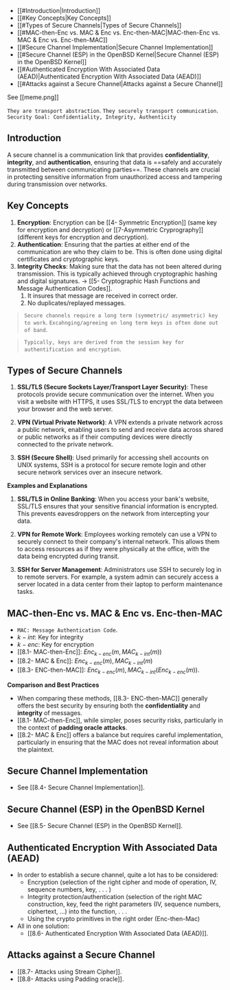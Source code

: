 - [[#Introduction|Introduction]]
- [[#Key Concepts|Key Concepts]]
- [[#Types of Secure Channels|Types of Secure Channels]]
- [[#MAC-then-Enc vs. MAC & Enc vs. Enc-then-MAC|MAC-then-Enc vs. MAC & Enc vs. Enc-then-MAC]]
- [[#Secure Channel Implementation|Secure Channel Implementation]]
- [[#Secure Channel (ESP) in the OpenBSD Kernel|Secure Channel (ESP) in the OpenBSD Kernel]]
- [[#Authenticated Encryption With Associated Data (AEAD)|Authenticated Encryption With Associated Data (AEAD)]]
- [[#Attacks against a Secure Channel|Attacks against a Secure Channel]]

See  [[meme.png]]

`They are transport abstraction`.
`They securely transport communication`.
`Security Goal: Confidentiality, Integrity, Authenticity`
## Introduction

A secure channel is a communication link that provides **confidentiality**, **integrity**, and **authentication**, ensuring that data is ==safely and accurately transmitted between communicating parties==. These channels are crucial in protecting sensitive information from unauthorized access and tampering during transmission over networks.

## Key Concepts

1. **Encryption**: Encryption can be [[4- Symmetric Encryption]] (same key for encryption and decryption) or [[7-Asymmetric Cryprography]] (different keys for encryption and decryption).
2. **Authentication**: Ensuring that the parties at either end of the communication are who they claim to be. This is often done using digital certificates and cryptographic keys.
3. **Integrity Checks**: Making sure that the data has not been altered during transmission. This is typically achieved through cryptographic hashing and digital signatures. 
   $\rightarrow$ [[5- Cryptographic Hash Functions and Message Authentication Codes]].
	1. It insures that message are received in correct order.
	2. No duplicates/replayed messages.

> `Secure channels require a long term (symmetric/ asymmetric) key to work`.
> `Excahnging/agreeing on long term keys is often done out of band`.
> 

> `Typically, keys are derived from the session key for authentification and encryption`.
## Types of Secure Channels

1. **SSL/TLS (Secure Sockets Layer/Transport Layer Security)**: These protocols provide secure communication over the internet. When you visit a website with HTTPS, it uses SSL/TLS to encrypt the data between your browser and the web server.

2. **VPN (Virtual Private Network)**: A VPN extends a private network across a public network, enabling users to send and receive data across shared or public networks as if their computing devices were directly connected to the private network.

3. **SSH (Secure Shell)**: Used primarily for accessing shell accounts on UNIX systems, SSH is a protocol for secure remote login and other secure network services over an insecure network.

**Examples and Explanations**

1. **SSL/TLS in Online Banking**: When you access your bank's website, SSL/TLS ensures that your sensitive financial information is encrypted. This prevents eavesdroppers on the network from intercepting your data.

2. **VPN for Remote Work**: Employees working remotely can use a VPN to securely connect to their company's internal network. This allows them to access resources as if they were physically at the office, with the data being encrypted during transit.

3. **SSH for Server Management**: Administrators use SSH to securely log in to remote servers. For example, a system admin can securely access a server located in a data center from their laptop to perform maintenance tasks.

## MAC-then-Enc vs. MAC & Enc vs. Enc-then-MAC
- `MAC: Message Authentication Code`.
- $k-int$: Key for integrity 
- $k-enc$: Key for encryption
- [[8.1- MAC-then-Enc]]:  $Enc_{k-enc}(m,MAC_{k-int}(m))$
- [[8.2- MAC & Enc]]: $Enc_{k-enc}(m),MAC_{k-int}(m)$
- [[8.3- ENC-then-MAC]]: $Enc_{k-enc}(m),MAC_{k-int}(Enc_{k-enc}(m))$.

**Comparison and Best Practices**
- When comparing these methods, [[8.3- ENC-then-MAC]] generally offers the best security by ensuring both the **confidentiality** and **integrity** of messages.
- [[8.1- MAC-then-Enc]], while simpler, poses security risks, particularly in the context of **padding oracle attacks**.
- [[8.2- MAC & Enc]] offers a balance but requires careful implementation, particularly in ensuring that the MAC does not reveal information about the plaintext.

## Secure Channel Implementation
- See [[8.4- Secure Channel Implementation]].

## Secure Channel (ESP) in the OpenBSD Kernel
- See [[8.5- Secure Channel (ESP) in the OpenBSD Kernel]].


## Authenticated Encryption With Associated Data (AEAD)
- In order to establish a secure channel, quite a lot has to be considered:
	- Encryption (selection of the right cipher and mode of operation, IV, sequence numbers, key, . . . )
	- Integrity protection/authentication (selection of the right MAC construction, key, feed the right parameters (IV, sequence numbers, ciphertext, ...) into the function, . . .
	- Using the crypto primitives in the right order (Enc-then-Mac)
- All in one solution:
	- [[8.6- Authenticated Encryption With Associated Data (AEAD)]].

## Attacks against a Secure Channel 
- [[8.7- Attacks using Stream Cipher]].
- [[8.8- Attacks using Padding oracle]].